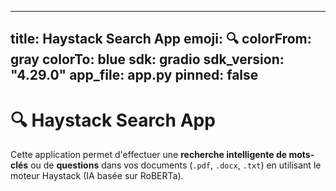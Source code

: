 
---
title: Haystack Search App
emoji: 🔍
colorFrom: gray
colorTo: blue
sdk: gradio
sdk_version: "4.29.0"
app_file: app.py
pinned: false
---

# 🔍 Haystack Search App

Cette application permet d'effectuer une **recherche intelligente de mots-clés** ou de **questions** dans vos documents (`.pdf`, `.docx`, `.txt`) en utilisant le moteur Haystack (IA basée sur RoBERTa).
